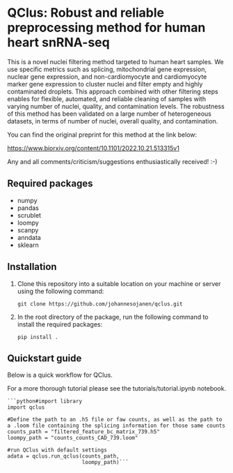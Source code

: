 # QClus: Robust and reliable preprocessing method for human heart snRNA-seq

This is a novel nuclei filtering method targeted to human heart samples. We use specific metrics such as splicing, mitochondrial gene expression, nuclear gene expression, and non-cardiomyocyte and cardiomyocyte marker gene expression to cluster nuclei and filter empty and highly contaminated droplets. This approach combined with other filtering steps enables for flexible, automated, and reliable cleaning of samples with varying number of nuclei, quality, and contamination levels. The robustness of this method has been validated on a large number of heterogeneous datasets, in terms of number of nuclei, overall quality, and contamination. 

You can find the original preprint for this method at the link below:

https://www.biorxiv.org/content/10.1101/2022.10.21.513315v1

Any and all comments/criticism/suggestions enthusiastically received! :-)

## Required packages

- numpy
- pandas
- scrublet    
- loompy
- scanpy
- anndata
- sklearn


## Installation

1. Clone this repository into a suitable location on your machine or server using the following command:

    ```git clone https://github.com/johannesojanen/qclus.git```
    
2. In the root directory of the package, run the following command to install the required packages:

    ```pip install .```

## Quickstart guide

Below is a quick workflow for QClus. 

For a more thorough tutorial please see the tutorials/tutorial.ipynb notebook.

    ```python#import library
    import qclus

    #Define the path to an .h5 file or faw counts, as well as the path to a .loom file containing the splicing information for those same counts
    counts_path = "filtered_feature_bc_matrix_739.h5"
    loompy_path = "counts_counts_CAD_739.loom"

    #run QClus with default settings
    adata = qclus.run_qclus(counts_path,  
                            loompy_path)```
